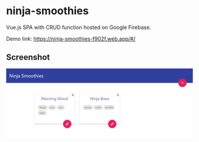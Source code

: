 # ninja-smoothies

Vue.js SPA with CRUD function hosted on Google Firebase.

Demo link: https://ninja-smoothies-f902f.web.app/#/

## Screenshot

![App snapshot](./src/assets/demo.png)

